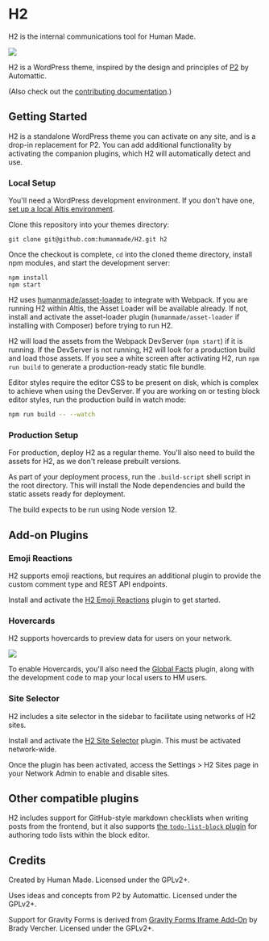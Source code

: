 # H2

H2 is the internal communications tool for Human Made.

<img src="https://hmn.md/uploads/sites/9/2019/04/Screenshot_2019-04-05-hm-linter-Status-Dev.png" />

H2 is a WordPress theme, inspired by the design and principles of [P2](https://p2theme.com/) by Automattic.

(Also check out the [contributing documentation](CONTRIBUTING.md).)


## Getting Started

H2 is a standalone WordPress theme you can activate on any site, and is a drop-in replacement for P2. You can add additional functionality by activating the companion plugins, which H2 will automatically detect and use.

### Local Setup

You'll need a WordPress development environment. If you don't have one, [set up a local Altis environment](https://www.altis-dxp.com/resources/docs/local-server/).

Clone this repository into your themes directory:
```
git clone git@github.com:humanmade/H2.git h2
```

Once the checkout is complete, `cd` into the cloned theme directory, install npm modules, and start the development server:
```
npm install
npm start
```

H2 uses [humanmade/asset-loader](https://github.com/humanmade/asset-loader) to integrate with Webpack. If you are running H2 within Altis, the Asset Loader will be available already. If not, install and activate the asset-loader plugin (`humanmade/asset-loader` if installing with Composer) before trying to run H2.

H2 will load the assets from the Webpack DevServer (`npm start`) if it is running. If the DevServer is not running, H2 will look for a production build and load those assets. If you see a white screen after activating H2, run `npm run build` to generate a production-ready static file bundle.

Editor styles require the editor CSS to be present on disk, which is complex to achieve when using the DevServer. If you are working on or testing block editor styles, run the production build in watch mode:

```sh
npm run build -- --watch
```


### Production Setup

For production, deploy H2 as a regular theme. You'll also need to build the assets for H2, as we don't release prebuilt versions.

As part of your deployment process, run the `.build-script` shell script in the root directory. This will install the Node dependencies and build the static assets ready for deployment.

The build expects to be run using Node version 12.


## Add-on Plugins

### Emoji Reactions

H2 supports emoji reactions, but requires an additional plugin to provide the custom comment type and REST API endpoints.

Install and activate the [H2 Emoji Reactions](https://github.com/humanmade/h2-emoji-reactions) plugin to get started.


### Hovercards

H2 supports hovercards to preview data for users on your network.

<img src="https://hmn.md/uploads/sites/9/2019/04/Screen-Shot-2019-04-05-at-12.11.42.png" />

To enable Hovercards, you'll also need the [Global Facts](https://github.com/humanmade/global-facts) plugin, along with the development code to map your local users to HM users.


### Site Selector

H2 includes a site selector in the sidebar to facilitate using networks of H2 sites.

Install and activate the [H2 Site Selector](https://github.com/humanmade/h2-site-selector/tree/e4741ff0f6b35d0e8d2282a61710daaf79408965) plugin. This must be activated network-wide.

Once the plugin has been activated, access the Settings > H2 Sites page in your Network Admin to enable and disable sites.


## Other compatible plugins

H2 includes support for GitHub-style markdown checklists when writing posts from the frontend, but it also supports [the `todo-list-block` plugin](https://wordpress.org/plugins/todo-list-block/) for authoring todo lists within the block editor.


## Credits

Created by Human Made. Licensed under the GPLv2+.

Uses ideas and concepts from P2 by Automattic. Licensed under the GPLv2+.

Support for Gravity Forms is derived from [Gravity Forms Iframe Add-On](https://github.com/cedaro/gravity-forms-iframe) by Brady Vercher. Licensed under the GPLv2+.
